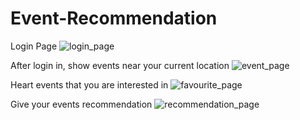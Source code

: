 # Event-Recommendation

Login Page
![login_page](https://user-images.githubusercontent.com/40128001/64046434-777c9480-cb31-11e9-8546-0c23fccc0a5f.jpg)


After login in, show events near your current location
![event_page](https://user-images.githubusercontent.com/40128001/64046562-bc083000-cb31-11e9-9540-17f58cc3e0f0.jpg)


Heart events that you are interested in
![favourite_page](https://user-images.githubusercontent.com/40128001/64046608-e5c15700-cb31-11e9-8c69-a73c44b97b7a.jpg)


Give your events recommendation
![recommendation_page](https://user-images.githubusercontent.com/40128001/64046633-fffb3500-cb31-11e9-8047-755ff2a384f6.jpg)
